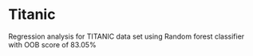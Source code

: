 # Titanic
Regression analysis for TITANIC data set using Random forest classifier with OOB score of 83.05% 
